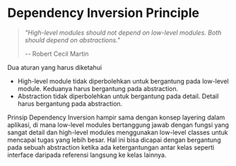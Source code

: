 # Dependency Inversion Principle

> _"High-level modules should not depend on low-level modules. Both should depend on abstractions."_
>
> -- Robert Cecil Martin

Dua aturan yang harus diketahui

- High-level module tidak diperbolehkan untuk bergantung pada low-level module. Keduanya harus bergantung pada abstraction.
- Abstraction tidak diperbolehkan untuk bergantung pada detail. Detail harus bergantung pada abstraction.

Prinsip Dependency Inversion hampir sama dengan konsep layering dalam aplikasi, di mana low-level modules bertanggung jawab dengan fungsi yang sangat detail dan high-level modules menggunakan low-level classes untuk mencapai tugas yang lebih besar. Hal ini bisa dicapai dengan bergantung pada sebuah abstraction ketika ada ketergantungan antar kelas seperti interface daripada referensi langsung ke kelas lainnya.
